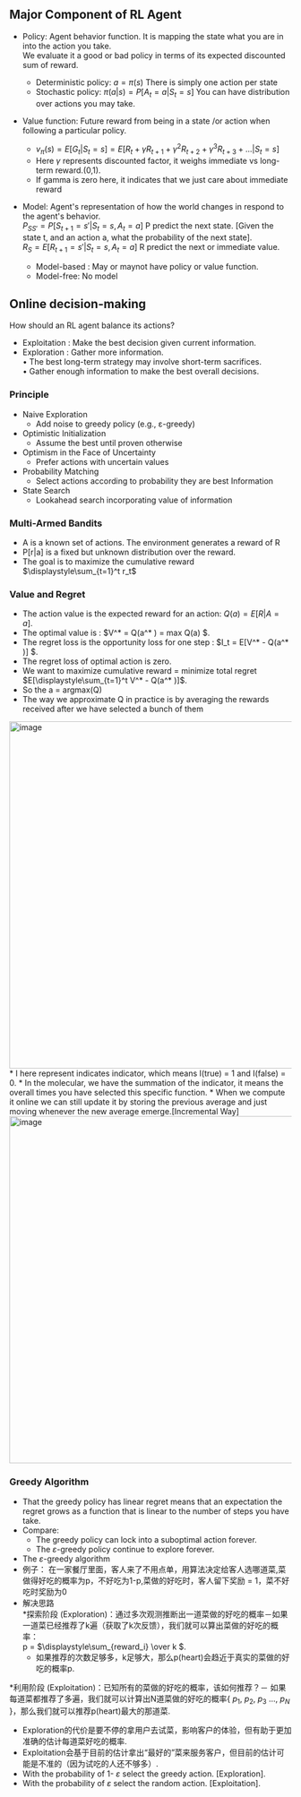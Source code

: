 ## Major Component of RL Agent
  * Policy: Agent behavior function. It is mapping the state what you are in into the action you take.  
            We evaluate it a good or bad policy in terms of its expected discounted sum of reward.
    * Deterministic policy: $a = \pi(s)$
      There is simply one action per state
    * Stochastic policy: $\pi(a|s) = P[A_t = a | S_t =s]$
      You can have distribution over actions you may take.  
      
  * Value function: Future reward from being in a state /or action when following a particular policy.  
    * $v_\pi (s) = E[G_t | S_t = s] = E[R_t + \gamma R_{t+1} + \gamma^2 R_{t+2} + \gamma^3 R_{t+3} + ...| S_t = s]$   
    * Here $\gamma$ represents discounted factor, it weighs immediate vs long-term reward.(0,1).  
    * If gamma is zero here, it indicates that we just care about immediate reward
    
  * Model: Agent's representation of how the world changes in respond to the agent's behavior.  
    $P_{SS'} = P[S_{t+1} = s' | S_t = s, A_t = a]$ P predict the next state.  [Given the state t, and an action a, what the probability of the next state].  
    $R_{S} = E[R_{t+1} = s' | S_t = s, A_t = a]$ R predict the next or immediate value.
    * Model-based : May or maynot have policy or value function. 
    * Model-free: No model  

## Online decision-making
How should an RL agent balance its actions?  
 * Exploitation : Make the best decision given current information.  
 * Exploration : Gather more information.  
   • The best long-term strategy may involve short-term sacrifices.  
   • Gather enough information to make the best overall decisions.  
 
### Principle
 * Naive Exploration 
   * Add noise to greedy policy (e.g., ε-greedy) 
 * Optimistic Initialization 
   * Assume the best until proven otherwise 
 * Optimism in the Face of Uncertainty 
   * Prefer actions with uncertain values 
 * Probability Matching 
   * Select actions according to probability they are best Information 
 * State Search 
   * Lookahead search incorporating value of information

### Multi-Armed Bandits
* A is a known set of actions. The environment generates a reward of R
* P[r|a] is a fixed but unknown distribution over the reward.
* The goal is to maximize the cumulative reward $\displaystyle\sum_{t=1}^t r_t$

### Value and Regret
* The action value is the expected reward for an action: $Q(a) = E[R| A = a ]$.  
* The optimal value is :  $V^* = Q(a^* ) = max Q(a) $.  
* The regret loss is the opportunity loss for one step : $I_t = E[V^* - Q(a^* )] $.  
* The regret loss of optimal action is zero.
* We want to maximize cumulative reward = minimize total regret $E[\displaystyle\sum_{t=1}^t V^* - Q(a^* )]$. 
* So the a = argmax(Q)
* The way we approximate Q in practice is by averaging the rewards received after we have selected a bunch of them
 <img width="620" alt="image" src="https://user-images.githubusercontent.com/29950267/215324408-0c2914dc-77a8-492b-a432-d436371dcef2.png">
  * I here represent indicates indicator, which means I(true) = 1 and I(false) = 0.
  * In the molecular, we have the summation of the indicator, it means the overall times you have selected this specific function.
  * When we compute it online we can still update it by storing the previous average and just moving whenever the new average emerge.[Incremental Way]
<img width="620" alt="image" src="https://user-images.githubusercontent.com/29950267/215325093-e96fa232-5f9f-4f79-8820-2da1d0b6349e.png">


### Greedy Algorithm
* That the greedy policy has linear regret means that an expectation the regret grows as a function that is linear to the number of steps you have take.
* Compare:
  * The greedy policy can lock into a suboptimal action forever.  
  * The $\varepsilon$-greedy policy continue to explore forever.  
* The $\varepsilon$-greedy algorithm
* 例子： 在一家餐厅里面，客人来了不用点单，用算法决定给客人选哪道菜,菜做得好吃的概率为p，不好吃为1-p,菜做的好吃时，客人留下奖励 = 1，菜不好吃时奖励为0
* 解决思路  
*探索阶段 (Exploration)：通过多次观测推断出一道菜做的好吃的概率－如果一道菜已经推荐了k遍（获取了k次反馈），我们就可以算出菜做的好吃的概率：  
p = $\displaystyle\sum_{reward_i} \over k $.  
  * 如果推荐的次数足够多，k足够大，那么p(heart)会趋近于真实的菜做的好吃的概率p.  

*利用阶段 (Exploitation)：已知所有的菜做的好吃的概率，该如何推荐？－ 如果每道菜都推荐了多遍，我们就可以计算出N道菜做的好吃的概率{ $p_1$, $p_2$, $p_3$ ..., $p_N$ }，那么我们就可以推荐p(heart)最大的那道菜.
  * Exploration的代价是要不停的拿用户去试菜，影响客户的体验，但有助于更加准确的估计每道菜好吃的概率.  
  * Exploitation会基于目前的估计拿出“最好的”菜来服务客户，但目前的估计可能是不准的（因为试吃的人还不够多）.  
* With the probability of 1- $\varepsilon$ select the greedy action. [Exploration].  
* With the probability of $\varepsilon$ select the random action. [Exploitation].  

